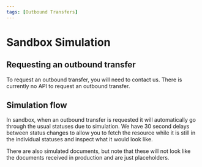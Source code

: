 ```yaml
---
tags: [Outbound Transfers]
---
```


# Sandbox Simulation

## Requesting an outbound transfer

To request an outbound transfer, you will need to contact us. There is currently no API to request an outbound transfer.

## Simulation flow

In sandbox, when an outbound transfer is requested it will automatically go through the usual statuses due to simulation. We have 30 second delays between status changes to allow you to fetch the resource while it is still in the individual statuses and inspect what it would look like. 

There are also simulated documents, but note that these will not look like the documents received in production and are just placeholders.
